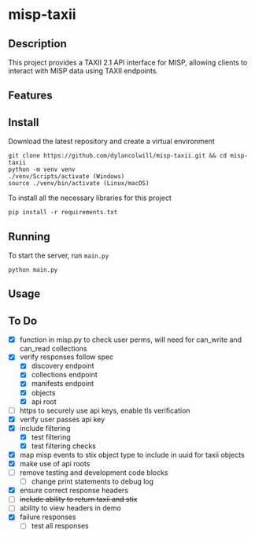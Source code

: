 # misp-taxii

## Description

This project provides a TAXII 2.1 API interface for MISP, allowing clients to interact with MISP data using TAXII endpoints.

## Features

## Install
Download the latest repository and create a virtual environment
```
git clone https://github.com/dylancolwill/misp-taxii.git && cd misp-taxii
python -m venv venv
./venv/Scripts/activate (Windows)
source ./venv/bin/activate (Linux/macOS)
```

To install all the necessary libraries for this project
```
pip install -r requirements.txt
```

## Running
To start the server, run `main.py`
```
python main.py
```

## Usage

## To Do
- [x] function in misp.py to check user perms, will need for can_write and can_read collections
- [x] verify responses follow spec
  - [x] discovery endpoint
  - [x] collections endpoint
  - [x] manifests endpoint
  - [x] objects
  - [x] api root
- [ ] https to securely use api keys, enable tls verification
- [x] verify user passes api key
- [x] include filtering
  - [x] test filtering
  - [x] test filtering checks
- [x] map misp events to stix object type to include in uuid for taxii objects
- [x] make use of api roots
- [ ] remove testing and development code blocks
  - [ ] change print statements to debug log
- [x] ensure correct response headers
- [ ] ~~include ability to return taxii and stix~~
- [ ] ability to view headers in demo
- [x] failure responses
  - [ ] test all responses
